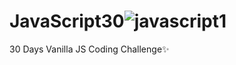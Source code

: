 # JavaScript30![javascript1](https://github.com/edaakrklc/JavaScript30/assets/120513064/9031be09-309a-4dbe-adcc-8489e7f3759a)

30 Days Vanilla JS Coding Challenge✨
